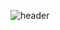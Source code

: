 ![header](https://capsule-render.vercel.app/api?type=waving&color=gradient&height=120&animation=fadeIn&section=footer&text=💻Welcome&fontAlign=70)

